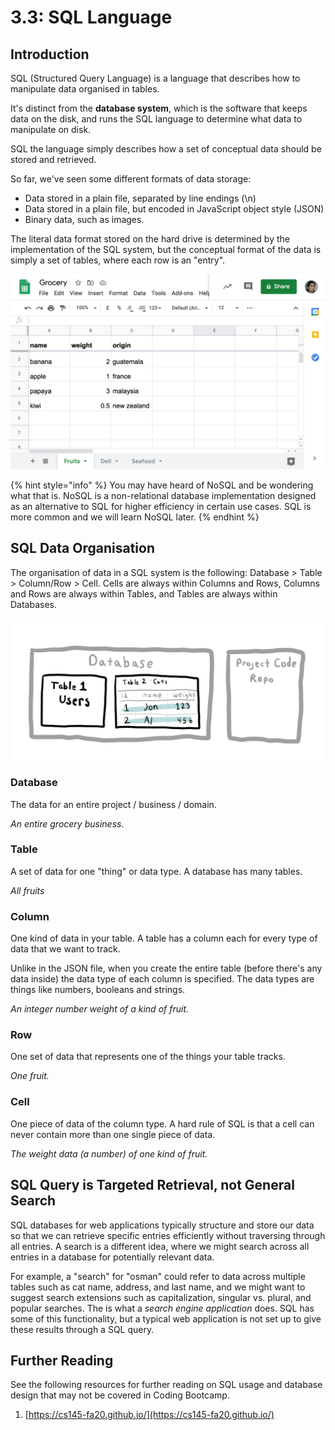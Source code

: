 # 3.3: SQL Language

## Introduction

SQL \(Structured Query Language\) is a language that describes how to manipulate data organised in tables.

It's distinct from the **database system**, which is the software that keeps data on the disk, and runs the SQL language to determine what data to manipulate on disk.

SQL the language simply describes how a set of conceptual data should be stored and retrieved.

So far, we've seen some different formats of data storage:

* Data stored in a plain file, separated by line endings \(\n\)
* Data stored in a plain file, but encoded in JavaScript object style \(JSON\)
* Binary data, such as images.

The literal data format stored on the hard drive is determined by the implementation of the SQL system, but the conceptual format of the data is simply a set of tables, where each row is an "entry".

![](../../.gitbook/assets/screen-shot-2020-11-14-at-2.10.22-pm.png)

{% hint style="info" %}
You may have heard of NoSQL and be wondering what that is. NoSQL is a non-relational database implementation designed as an alternative to SQL for higher efficiency in certain use cases. SQL is more common and we will learn NoSQL later.
{% endhint %}

## SQL Data Organisation

The organisation of data in a SQL system is the following: Database &gt; Table &gt; Column/Row &gt; Cell. Cells are always within Columns and Rows, Columns and Rows are always within Tables, and Tables are always within Databases.

![](../../.gitbook/assets/sql-database.jpg)

### Database

The data for an entire project / business / domain.

_An entire grocery business._

### Table

A set of data for one "thing" or data type. A database has many tables.

_All fruits_

### Column

One kind of data in your table. A table has a column each for every type of data that we want to track.

Unlike in the JSON file, when you create the entire table \(before there's any data inside\) the data type of each column is specified. The data types are things like numbers, booleans and strings.

_An integer number weight of a kind of fruit._

### Row

One set of data that represents one of the things your table tracks.

_One fruit._

### Cell

One piece of data of the column type. A hard rule of SQL is that a cell can never contain more than one single piece of data.

_The weight data \(a number\) of one kind of fruit._

## SQL Query is Targeted Retrieval, not General Search

SQL databases for web applications typically structure and store our data so that we can retrieve specific entries efficiently without traversing through all entries. A search is a different idea, where we might search across all entries in a database for potentially relevant data.

For example, a "search" for "osman" could refer to data across multiple tables such as cat name, address, and last name, and we might want to suggest search extensions such as capitalization, singular vs. plural, and popular searches. The is what a _search engine application_ does. SQL has some of this functionality, but a typical web application is not set up to give these results through a SQL query.

## Further Reading

See the following resources for further reading on SQL usage and database design that may not be covered in Coding Bootcamp.

1. [https://cs145-fa20.github.io/](https://cs145-fa20.github.io/)

